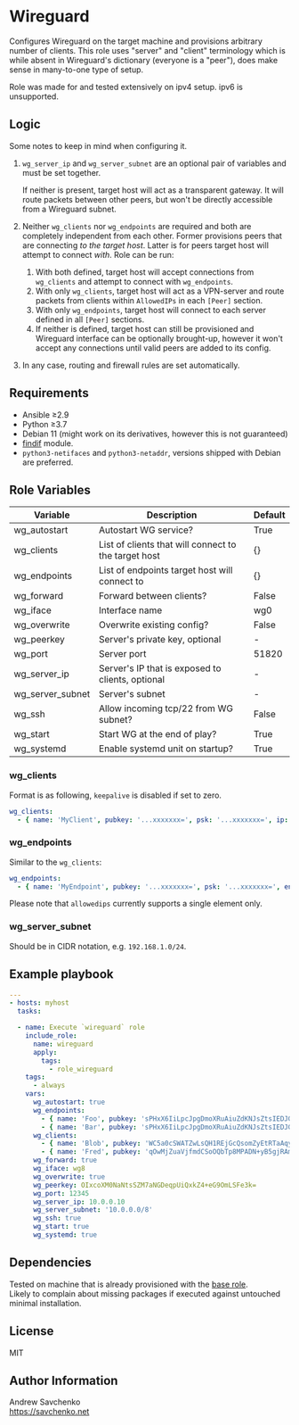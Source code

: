 # Wireguard
Configures Wireguard on the target machine and provisions arbitrary number of clients. This role uses "server" and "client" terminology which is while absent in Wireguard's dictionary (everyone is a "peer"), does make sense in many-to-one type of setup.

Role was made for and tested extensively on ipv4 setup. ipv6 is unsupported.

## Logic

Some notes to keep in mind when configuring it.

1. `wg_server_ip` and `wg_server_subnet` are an optional pair of variables and must be set together.

    If neither is present, target host will act as a transparent gateway. It will route packets between other peers, but won't be directly accessible from a Wireguard subnet.

1. Neither `wg_clients` nor `wg_endpoints` are required and both are completely independent from each other. Former provisions peers that are connecting _to the target host_. Latter is for peers target host will attempt to connect _with_. Role can be run:

    1. With both defined, target host will accept connections from `wg_clients` and attempt to connect with `wg_endpoints`.
    1. With only `wg_clients`, target host will act as a VPN-server and route packets from clients within `AllowedIPs` in each `[Peer]` section.
    1. With only `wg_endpoints`, target host will connect to each server defined in all `[Peer]` sections.
    1. If neither is defined, target host can still be provisioned and Wireguard interface can be optionally brought-up, however it won't accept any connections until valid peers are added to its config.

1. In any case, routing and firewall rules are set automatically.

## Requirements

- Ansible ≥2.9
- Python ≥3.7
- Debian 11 (might work on its derivatives, however this is not guaranteed)
- [findif](https://github.com/savchenko/ansible-findif) module.
- `python3-netifaces` and `python3-netaddr`, versions shipped with Debian are preferred.


## Role Variables
| Variable         | Description                                          | Default |
|------------------|------------------------------------------------------|---------|
| wg_autostart     | Autostart WG service?                                | True    |
| wg_clients       | List of clients that will connect to the target host | {}      |
| wg_endpoints     | List of endpoints target host will connect to        | {}      |
| wg_forward       | Forward between clients?                             | False   |
| wg_iface         | Interface name                                       | wg0     |
| wg_overwrite     | Overwrite existing config?                           | False   |
| wg_peerkey       | Server's private key, optional                       | -       |
| wg_port          | Server port                                          | 51820   |
| wg_server_ip     | Server's IP that is exposed to clients, optional     | -       |
| wg_server_subnet | Server's subnet                                      | -       |
| wg_ssh           | Allow incoming tcp/22 from WG subnet?                | False   |
| wg_start         | Start WG at the end of play?                         | True    |
| wg_systemd       | Enable systemd unit on startup?                      | True    |


### wg_clients
Format is as following, `keepalive` is disabled if set to zero.
```yaml
wg_clients:
  - { name: 'MyClient', pubkey: '...xxxxxxx=', psk: '...xxxxxxx=', ip: '1.1.1.1', keepalive: '25' }
```


### wg_endpoints
Similar to the `wg_clients`:
```yaml
wg_endpoints:
  - { name: 'MyEndpoint', pubkey: '...xxxxxxx=', psk: '...xxxxxxx=', endpoint: '10.0.0.1:1234', keepalive: '25', allowedips: '10.0.0.0/24' }
```

Please note that `allowedips` currently supports a single element only.


### wg_server_subnet
Should be in CIDR notation, e.g. `192.168.1.0/24`.


## Example playbook
```yaml
---
- hosts: myhost
  tasks:

  - name: Execute `wireguard` role
    include_role:
      name: wireguard
      apply:
        tags:
          - role_wireguard
    tags:
      - always
    vars:
      wg_autostart: true
      wg_endpoints:
        - { name: 'Foo', pubkey: 'sPHxX6IiLpcJpgDmoXRuAiuZdKNJsZtsIEDJGK6ubmU=', psk: 'g1p3GiazEwyEoM2RkYh148/bu0w4zXg6S1I8ybw3fT0=', ip: '10.2.0.1', port: '12335', keepalive: '0', allowedips: '10.2.0.0/16' }
        - { name: 'Bar', pubkey: 'sPHxX6IiLpcJpgDmoXRuAiuZdKNJsZtsIEDJGK6ubmU=', psk: 'g1p3GiazEwyEoM2RkYh148/bu0w4zXg6S1I8ybw3fT0=', ip: '10.3.0.1', port: '22345', keepalive: '45', allowedips: '10.3.0.0/16' }
      wg_clients:
        - { name: 'Blob', pubkey: 'WC5a0cSWATZwLsQH1REjGcQsomZyEtRTaAqyRK20emY=', psk: 'yKsg+u7zY9N5rjgR3YE6cSu90aFBpxEPA3uKzK9vJc0=', ip: '10.2.1.10', keepalive: '0' }
        - { name: 'Fred', pubkey: 'qOwMjZuaVjfmdCSoOQbTp8MPADN+yB5gjRAmddA7jUM=', psk: 'Fo1UMMLxbyPiYwrJ/vE7tqPa66gblskjIc5xyQPsXgg=', ip: '10.3.1.20', keepalive: '90' }
      wg_forward: true
      wg_iface: wg8
      wg_overwrite: true
      wg_peerkey: OIxcoXM0NaNtsSZM7aNGDeqpUiQxkZ4+eG9OmLSFe3k=
      wg_port: 12345
      wg_server_ip: 10.0.0.10
      wg_server_subnet: '10.0.0.0/8'
      wg_ssh: true
      wg_start: true
      wg_systemd: true
```


## Dependencies
Tested on machine that is already provisioned with the [base role](https://github.com/savchenko/debian/blob/bullseye/roles/base/README.md).  
Likely to complain about missing packages if executed against untouched minimal installation.


## License
MIT


## Author Information
Andrew Savchenko  
https://savchenko.net
